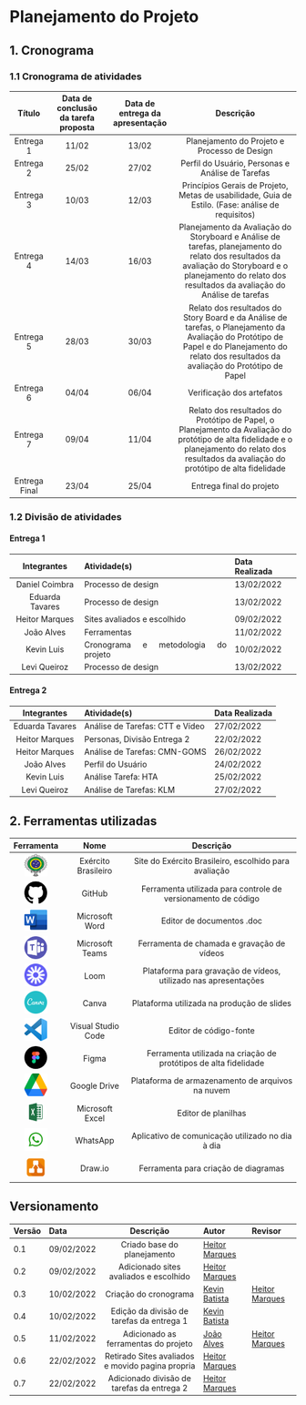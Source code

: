 <style>body {text-align: justify}</style>

# Planejamento do Projeto

## 1. Cronograma
### 1.1 Cronograma de atividades
|Título|Data de conclusão da tarefa proposta|Data de entrega da apresentação|Descrição|
|:----------:|:-----------------------------:|:-----------------:|:--------------:|
|Entrega 1|11/02|13/02|Planejamento do Projeto e Processo de Design|
|Entrega 2|25/02|27/02|Perfil do Usuário, Personas e Análise de Tarefas|
|Entrega 3|10/03|12/03|Princípios Gerais de Projeto, Metas de usabilidade, Guia de Estilo. (Fase: análise de requisitos)|
|Entrega 4|14/03|16/03|Planejamento da Avaliação do Storyboard e Análise de tarefas, planejamento do relato dos resultados da avaliação do Storyboard e o planejamento do relato dos resultados da avaliação do Análise de tarefas|
|Entrega 5|28/03|30/03|Relato dos resultados do Story Board e da Análise de tarefas, o Planejamento da Avaliação do Protótipo de Papel e do Planejamento do relato dos resultados da avaliação do Protótipo de Papel|
|Entrega 6|04/04|06/04|Verificação dos artefatos|
|Entrega 7|09/04|11/04|Relato dos resultados do Protótipo de Papel, o Planejamento da Avaliação do protótipo de alta fidelidade e o planejamento do relato dos resultados da avaliação do protótipo de alta fidelidade|
|Entrega Final|23/04|25/04|Entrega final do projeto|  

### 1.2 Divisão de atividades 
#### Entrega 1
|    Integrantes    |      Atividade(s)      | Data Realizada|
| :--------: | ------------- | ------------ |
| Daniel Coimbra | Processo de design |13/02/2022|
| Eduarda Tavares | Processo de design |13/02/2022|
| Heitor Marques | Sites avaliados e escolhido |09/02/2022|
| João Alves | Ferramentas |11/02/2022|
| Kevin Luis | Cronograma e metodologia do projeto |10/02/2022|
| Levi Queiroz | Processo de design |13/02/2022|

#### Entrega 2
|    Integrantes    |      Atividade(s)      | Data Realizada|
| :--------: | ------------- | ------------ |
| Eduarda Tavares | Análise de Tarefas: CTT e Vídeo |27/02/2022|
| Heitor Marques | Personas, Divisão Entrega 2 |22/02/2022|
| Heitor Marques | Análise de Tarefas: CMN-GOMS|26/02/2022|
| João Alves | Perfil do Usuário |24/02/2022|
| Kevin Luis | Análise Tarefa: HTA |25/02/2022|
| Levi Queiroz | Análise de Tarefas: KLM |27/02/2022|




## 2. Ferramentas utilizadas
| Ferramenta | Nome | Descrição |
|:--:|:--:|:--:|
|<img width="40px" height="40px" src="../img/logo.png" alt="Exército Brasileiro">       | Exército Brasileiro | Site do Exército Brasileiro, escolhido para avaliação |
|<img width="40px" height="40px" src="../img/github.png" alt="GitHub">                | GitHub | Ferramenta utilizada para controle de versionamento de código |
|<img width="40px" height="40px" src="../img/word.png" alt="Microsoft Word">          | Microsoft Word|Editor de documentos .doc|
|<img width="40px" height="40px" src="../img/teams.png" alt="Microsoft Teams">        | Microsoft Teams|Ferramenta de chamada e gravação de vídeos|
|<img width="40px" height="40px" src="../img/loom.png" alt="Loom">                    | Loom | Plataforma para gravação de vídeos, utilizado nas apresentações |
|<img width="40px" height="40px" src="../img/canva.png" alt="Canva">                  | Canva|Plataforma utilizada na produção de slides|
|<img width="40px" height="40px" src="../img/vscode.png" alt="VSCode">                | Visual Studio Code | Editor de código-fonte |
|<img width="40px" height="40px" style="border-radius:40px;" src="../img/figma.png" alt="Figma">                  | Figma|Ferramenta utilizada na criação de protótipos de alta fidelidade |
|<img width="40px" height="40px" src="../img/drive.png" alt="Drive">                  | Google Drive | Plataforma de armazenamento de arquivos na nuvem |
|<img width="40px" height="40px" style="border-radius:40px;" src="../img/excel.jpg" alt="Excel">                  | Microsoft Excel | Editor de planilhas |
|<img width="40px" height="40px" src="../img/whatsapp.png" alt="WhatsApp">            | WhatsApp | Aplicativo de comunicação utilizado no dia à dia |
|<img width="40px" height="40px" style="border-radius:40px;" src="../img/drawio.jpg" alt="Draw Io">               | Draw.io  | Ferramenta para criação de diagramas |


## Versionamento

|Versão|Data|Descrição|Autor|Revisor|
|------|----|:---------:|-----|-----|
|0.1|09/02/2022|Criado base do planejamento|[Heitor Marques](github.com/heitormsb)||
|0.2|09/02/2022|Adicionado sites avaliados e escolhido|[Heitor Marques](github.com/heitormsb)||
|0.3|10/02/2022| Criação do cronograma | [Kevin Batista](https://github.com/k3vin-batista) |[Heitor Marques](github.com/heitormsb)|
|0.4|10/02/2022| Edição da divisão de tarefas da entrega 1 | [Kevin Batista](https://github.com/k3vin-batista) ||
|0.5|11/02/2022| Adicionado as ferramentas do projeto | [João Alves](https://github.com/Joaoaalves) |[Heitor Marques](github.com/heitormsb)|
|0.6|22/02/2022| Retirado Sites avaliados e movido pagina propria | [Heitor Marques](github.com/heitormsb)||
|0.7|22/02/2022| Adicionado divisão de tarefas da entrega 2 | [Heitor Marques](github.com/heitormsb)||
